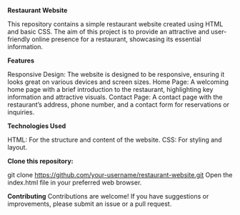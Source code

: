 **Restaurant Website**

This repository contains a simple restaurant website created using HTML and basic CSS. The aim of this project is to provide an attractive and user-friendly online presence for a restaurant, showcasing its essential information.

**Features**

Responsive Design: The website is designed to be responsive, ensuring it looks great on various devices and screen sizes.
Home Page: A welcoming home page with a brief introduction to the restaurant, highlighting key information and attractive visuals.
Contact Page: A contact page with the restaurant’s address, phone number, and a contact form for reservations or inquiries.

**Technologies Used**

HTML: For the structure and content of the website.
CSS: For styling and layout.

**Clone this repository:**

git clone https://github.com/your-username/restaurant-website.git
Open the index.html file in your preferred web browser.

**Contributing**
Contributions are welcome! If you have suggestions or improvements, please submit an issue or a pull request.




